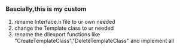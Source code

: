 ### Bascially,this is my custom
1. rename Interface.h file to ur own needed
2. change the Template class to ur needed
3. rename the dllexport functions like "CreateTemplateClass","DeleteTemplateClass" and implement all
